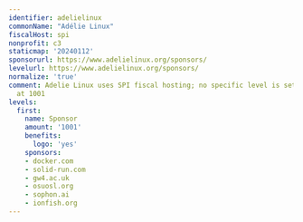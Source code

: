 ```yaml
---
identifier: adelielinux
commonName: "Adélie Linux"
fiscalHost: spi
nonprofit: c3
staticmap: '20240112'
sponsorurl: https://www.adelielinux.org/sponsors/
levelurl: https://www.adelielinux.org/sponsors/
normalize: 'true'
comment: Adelie Linux uses SPI fiscal hosting; no specific level is set so estimate
  at 1001
levels:
  first:
    name: Sponsor
    amount: '1001'
    benefits:
      logo: 'yes'
    sponsors:
    - docker.com
    - solid-run.com
    - gw4.ac.uk
    - osuosl.org
    - sophon.ai
    - ionfish.org
---
```

